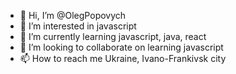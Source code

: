 - 👋 Hi, I’m @OlegPopovych
- 👀 I’m interested in javascript
- 🌱 I’m currently learning javascript, java, react
- 💞️ I’m looking to collaborate on learning javascript
- 📫 How to reach me Ukraine, Ivano-Frankivsk city

<!---
OlegPopovych/OlegPopovych is a ✨ special ✨ repository because its `README.md` (this file) appears on your GitHub profile.
You can click the Preview link to take a look at your changes.
--->
